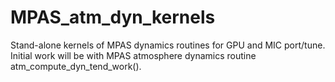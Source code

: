 # MPAS_atm_dyn_kernels
Stand-alone kernels of MPAS dynamics routines for GPU and MIC port/tune.
Initial work will be with MPAS atmosphere dynamics routine 
atm_compute_dyn_tend_work().  
